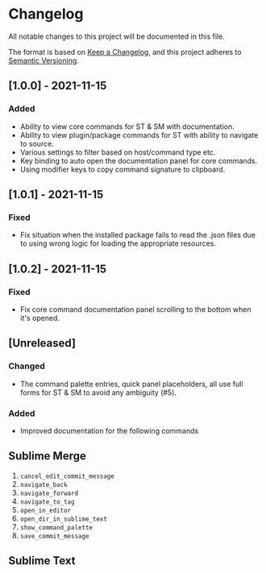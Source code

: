 # Changelog
All notable changes to this project will be documented in this file.

The format is based on [Keep a Changelog](https://keepachangelog.com/en/1.0.0/),
and this project adheres to [Semantic Versioning](https://semver.org/spec/v2.0.0.html).

## [1.0.0] - 2021-11-15
### Added
- Ability to view core commands for ST & SM with documentation.
- Ability to view plugin/package commands for ST with ability to navigate to source.
- Various settings to filter based on host/command type etc.
- Key binding to auto open the documentation panel for core commands.
- Using modifier keys to copy command signature to clipboard.

## [1.0.1] - 2021-11-15
### Fixed
- Fix situation when the installed package fails to read the .json files due to using wrong logic for loading the appropriate resources.

## [1.0.2] - 2021-11-15
### Fixed
- Fix core command documentation panel scrolling to the bottom when it's opened.

## [Unreleased]
### Changed
- The command palette entries, quick panel placeholders, all use full forms for ST & SM to avoid any ambiguity (#5).

### Added
- Improved documentation for the following commands

Sublime Merge
-------------

1. `cancel_edit_commit_message`
2. `navigate_back`
3. `navigate_forward`
4. `navigate_to_tag`
5. `open_in_editor`
6. `open_dir_in_sublime_text`
7. `show_command_palette`
8. `save_commit_message`

Sublime Text
------------

